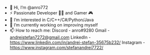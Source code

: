 - 👋 Hi, I’m @anro772
- ⚡ Passionate Developer 👨‍💻 and Gamer 🎮
- 👀 I’m interested in C/C++/C#/Python/Java
- 🌱 I’m currently working on improving myself
- 📫 How to reach me: 
Discord - anro#9280 
Gmail - andreistefan7272@gmail.com
LinkedIn - https://www.linkedin.com/in/andrei-stefan-35675b232/
Instagram - https://www.instagram.com/stefanandrei7722/
